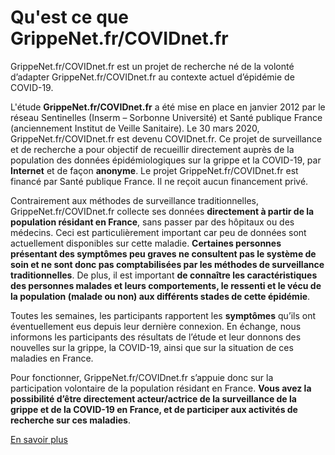 



# Qu'est ce que GrippeNet.fr/COVIDnet.fr

GrippeNet.fr/COVIDnet.fr est un projet de recherche né de la volonté d’adapter GrippeNet.fr/COVIDnet.fr au contexte actuel d’épidémie de COVID-19. 

L'étude **GrippeNet.fr/COVIDnet.fr** a été mise en place en janvier 2012 par le réseau Sentinelles (Inserm – Sorbonne Université) et Santé publique France (anciennement Institut de Veille Sanitaire). Le 30 mars 2020, GrippeNet.fr/COVIDnet.fr est devenu COVIDnet.fr. Ce projet de surveillance et de recherche a pour objectif de recueillir directement auprès de la population des données épidémiologiques sur la grippe et la COVID-19, par **Internet** et de façon **anonyme**. Le projet GrippeNet.fr/COVIDnet.fr est financé par Santé publique France. Il ne reçoit aucun financement privé.

Contrairement aux méthodes de surveillance traditionnelles, GrippeNet.fr/COVIDnet.fr collecte ses données **directement à partir de la population résidant en France**, sans passer par des hôpitaux ou des médecins. Ceci est particulièrement important car peu de données sont actuellement disponibles  sur cette maladie. **Certaines personnes présentant des symptômes peu graves ne consultent pas le système de soin et ne sont donc pas comptabilisées par les méthodes de surveillance traditionnelles**. De plus, il est important **de connaître les caractéristiques des personnes malades et leurs comportements, le ressenti et le vécu de la population (malade ou non) aux différents stades de cette épidémie**.

Toutes les semaines, les participants rapportent les **symptômes** qu’ils ont éventuellement eus depuis leur dernière connexion. En échange, nous informons les participants des résultats de l’étude et leur donnons des nouvelles sur la grippe, la COVID-19, ainsi que sur la situation de ces maladies en France.

Pour fonctionner, GrippeNet.fr/COVIDnet.fr s’appuie donc sur la participation volontaire de la population résidant en France. **Vous avez la possibilité d’être directement acteur/actrice de la surveillance de la grippe et de la COVID-19 en France, et de participer aux activités de recherche sur ces maladies**.

[En savoir plus](https://www.covidnet.fr/fr/covidnet/historique-du-projet/)